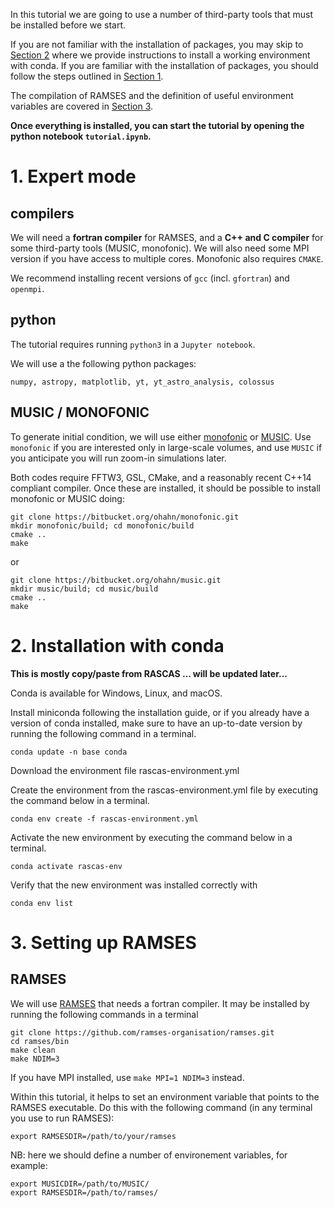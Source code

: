 In this tutorial we are going to use a number of third-party tools that must be installed before we start. 

If you are not familiar with the installation of packages, you may skip to [Section 2](#2-installation-with-conda) where we provide instructions to install a working environment with conda. If you are familiar with the installation of packages, you should follow the steps outlined in [Section 1](#1-expert-mode). 

The compilation of RAMSES and the definition of useful environment variables are covered in [Section 3](#3-setting-up-ramses). 


**Once everything is installed, you can start the tutorial by opening the python notebook `tutorial.ipynb`.**


# 1. Expert mode 

## compilers

We will need a **fortran compiler** for RAMSES, and a **C++ and C compiler** for some third-party tools (MUSIC, monofonic). We will also need some MPI version if you have access to multiple cores. Monofonic also requires `CMAKE`.

We recommend installing recent versions of `gcc` (incl. `gfortran`) and `openmpi`. 

## python

The tutorial requires running `python3` in a `Jupyter notebook`. 

We will use a the following python packages: 
```
numpy, astropy, matplotlib, yt, yt_astro_analysis, colossus
```

## MUSIC / MONOFONIC

To generate initial condition, we will use either [monofonic](https://bitbucket.org/ohahn/monofonic/src/master/) or [MUSIC](https://www-n.oca.eu/ohahn/MUSIC/). Use `monofonic` if you are interested only in large-scale volumes, and use `MUSIC` if you anticipate you will run zoom-in simulations later. 

Both codes require FFTW3, GSL, CMake, and a reasonably recent C++14 compliant compiler. Once these are installed, it should be possible to install monofonic or MUSIC doing: 
   ```
   git clone https://bitbucket.org/ohahn/monofonic.git
   mkdir monofonic/build; cd monofonic/build
   cmake ..
   make
   ```
or 
   ```
   git clone https://bitbucket.org/ohahn/music.git
   mkdir music/build; cd music/build
   cmake ..
   make
   ```




# 2. Installation with conda

**This is mostly copy/paste from RASCAS ... will be updated later...**

Conda is available for Windows, Linux, and macOS.

Install miniconda following the installation guide, or if you already have a version of conda installed, make sure to have an up-to-date version by running the following command in a terminal.

```
conda update -n base conda
```

Download the environment file rascas-environment.yml

Create the environment from the rascas-environment.yml file by executing the command below in a terminal.

```
conda env create -f rascas-environment.yml
```

Activate the new environment by executing the command below in a terminal.

```
conda activate rascas-env
```

Verify that the new environment was installed correctly with

```
conda env list
```

# 3. Setting up RAMSES

## RAMSES 
We will use [RAMSES](https://github.com/ramses-organisation/ramses) that needs a fortran compiler. It may be installed by running the following commands in a terminal
   ```
   git clone https://github.com/ramses-organisation/ramses.git
   cd ramses/bin
   make clean
   make NDIM=3
   ```
If you have MPI installed, use `make MPI=1 NDIM=3` instead. 

Within this tutorial, it helps to set an environment variable that points to the RAMSES executable. Do this with the following command (in any terminal you use to run RAMSES):
```
export RAMSESDIR=/path/to/your/ramses
```


NB: here we should define a number of environement variables, for example:
```
export MUSICDIR=/path/to/MUSIC/
export RAMSESDIR=/path/to/ramses/
```

